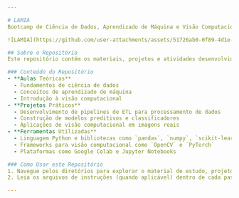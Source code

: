 ```yaml
---

# LAMIA  
Bootcamp de Ciência de Dados, Aprendizado de Máquina e Visão Computacional  

![LAMIA](https://github.com/user-attachments/assets/51726ab0-0f89-4d1e-adac-63430ed5b897)  

## Sobre o Repositório  
Este repositório contém os materiais, projetos e atividades desenvolvidos ao longo do **Bootcamp de Ciência de Dados, Aprendizado de Máquina e Visão Computacional (LAMIA)**. O bootcamp tem como objetivo capacitar os participantes com habilidades práticas e teóricas em áreas fundamentais da ciência de dados, com foco especial em aprendizado de máquina e visão computacional.  

### Conteúdo do Repositório  
- **Aulas Teóricas**  
  - Fundamentos de ciência de dados  
  - Conceitos de aprendizado de máquina  
  - Introdução à visão computacional  
- **Projetos Práticos**  
  - Desenvolvimento de pipelines de ETL para processamento de dados  
  - Construção de modelos preditivos e classificadores  
  - Aplicações de visão computacional em imagens reais  
- **Ferramentas Utilizadas**  
  - Linguagem Python e bibliotecas como `pandas`, `numpy`, `scikit-learn`, `tensorflow`, entre outras  
  - Frameworks para visão computacional como `OpenCV` e `PyTorch`  
  - Plataformas como Google Colab e Jupyter Notebooks  

### Como Usar este Repositório  
1. Navegue pelos diretórios para explorar o material de estudo, projetos e exemplos práticos.  
2. Leia os arquivos de instruções (quando aplicável) dentro de cada pasta para entender os passos necessários para replicar os exemplos.  

---
```

